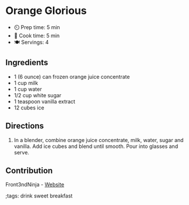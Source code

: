 # Orange Glorious

- ⏲️ Prep time: 5 min
- 🍳 Cook time: 5 min
- 🍽️ Servings: 4

## Ingredients

- 1 (6 ounce) can frozen orange juice concentrate
- 1 cup milk
- 1 cup water
- 1/2 cup white sugar
- 1 teaspoon vanilla extract
- 12 cubes ice

## Directions

1. In a blender, combine orange juice concentrate, milk, water, sugar and vanilla. Add ice cubes and blend until smooth. Pour into glasses and serve.

## Contribution

Front3ndNinja - [Website](https://github.com/Front3ndNinja)

;tags: drink sweet breakfast

